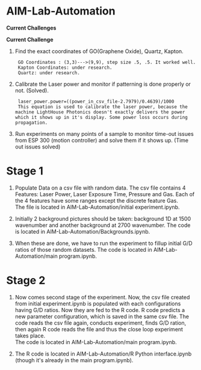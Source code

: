 # AIM-Lab-Automation

**Current Challenges**

**Current Challenge**

1. Find the exact coordinates of GO(Graphene Oxide), Quartz, Kapton.
    
        GO Coordinates : (3,3)--->(9,9), step size .5, .5. It worked well.
        Kapton Coordinates: under research.
        Quartz: under research.
     
2. Calibrate the Laser power and monitor if patterning is done properly or not. (Solved).

        laser_power.power=((power_in_csv_file-2.7979)/0.4639)/1000
        This equation is used to calibrate the laser power, because the machine LightHouse Photonics doesn't exactly delivers the power         which it shows up in it's display. Some power loss occurs during propagation.
        
3. Run experiments on many points of a sample to monitor time-out issues from ESP 300 (motion controller) and solve them if it shows up.
 (Time out issues solved)
 
 
# Stage 1
1. Populate Data on a csv file with random data. The csv file contains 4 Features: Laser Power, Laser Exposure Time, Pressure      and Gas. Each of the 4 features have some ranges except the discrete feature Gas. </br>
   The file is located in AIM-Lab-Automation/initial experiment.ipynb. </br>
   
2. Initially 2 background pictures should be taken: background 1D at 1500 wavenumber and another background at 2700 wavenumber.
   The code is located in AIM-Lab-Automation/Backgrounds.ipynb. </br>
   
3. When these are done, we have to run the experiment to fillup initial G/D ratios of those random datasets. The code is     located in AIM-Lab-Automation/main program.ipynb.


# Stage 2
1. Now comes second stage of the experiment. Now, the csv file created from initial experiment.ipynb is populated with each configurations having G/D ratios. Now they are fed to the R code. R code predicts a new parameter configuration, which is saved in the same csv file. The code reads the csv file again, conducts experiment, finds G/D ration, then again R code reads the file and thus the close loop experiment takes place. </br>
The code is located in AIM-Lab-Automation/main program.ipynb. </br>

2. The R code is located in AIM-Lab-Automation/R Python interface.ipynb (though it's already in the main program.ipynb).
